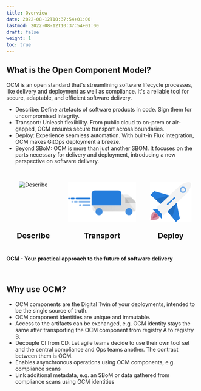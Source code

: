 ```yaml
---
title: Overview
date: 2022-08-12T10:37:54+01:00
lastmod: 2022-08-12T10:37:54+01:00
draft: false
weight: 1
toc: true
---
```


## What is the Open Component Model?

 OCM is an open standard that's streamlining software lifecycle processes, like delivery and deployment as well as compliance.
 It's a reliable tool for secure, adaptable, and efficient software delivery.

- Describe: Define artefacts of software products in code. Sign them for uncompromised integrity.
- Transport: Unleash flexibility. From public cloud to on-prem or air-gapped, OCM ensures secure transport across boundaries.
- Deploy: Experience seamless automation. With built-in Flux integration, OCM makes GitOps deployment a breeze.
- Beyond SBoM: OCM is more than just another SBOM. It focuses on the parts necessary for delivery and deployment,
  introducing a new perspective on software delivery.  

&nbsp;&nbsp;

<div style="display: grid; grid-template-columns: repeat(3, 1fr); grid-gap: 20px; margin-bottom: 40px;">
  <div style="text-align: center;">
    <img src="{{ .Site.BaseURL }}images/describe-test.png" alt="Describe" style="max-width: 120px;">
  </div>
  <div style="text-align: center;">
    <img src="../../../static/images/transport-test.png" alt="Transport" style="max-width: 180px;">
  </div>
  <div style="text-align: center;">
    <img src="../../../static/images/deploy-test.png" alt="Deploy" style="max-width: 120px;">
  </div>
  <div style="text-align: center;">
    <h3 style="font-size: 20px; font-weight: bold; margin: 0;">Describe</h3>
  </div>
  <div style="text-align: center;">
    <h3 style="font-size: 20px; font-weight: bold; margin: 0;">Transport</h3>
  </div>
  <div style="text-align: center;">
    <h3 style="font-size: 20px; font-weight: bold; margin: 0;">Deploy</h3>
  </div>
</div>

**OCM - Your practical approach to the future of software delivery**

&nbsp;&nbsp;&nbsp;&nbsp;

## Why use OCM?

- OCM components are the Digital Twin of your deployments, intended to be the single source of truth.
- OCM component identities are unique and immutable.
- Access to the artifacts can be exchanged, e.g. OCM identity stays the same after transporting the OCM component from registry A to registry B.
- Decouple CI from CD. Let agile teams decide to use their own tool set and the central compliance and Ops teams another. The contract between them is OCM.
- Enables asynchronous operations using OCM components, e.g. compliance scans
- Link additional metadata, e.g. an SBoM or data gathered from compliance scans using OCM identities
